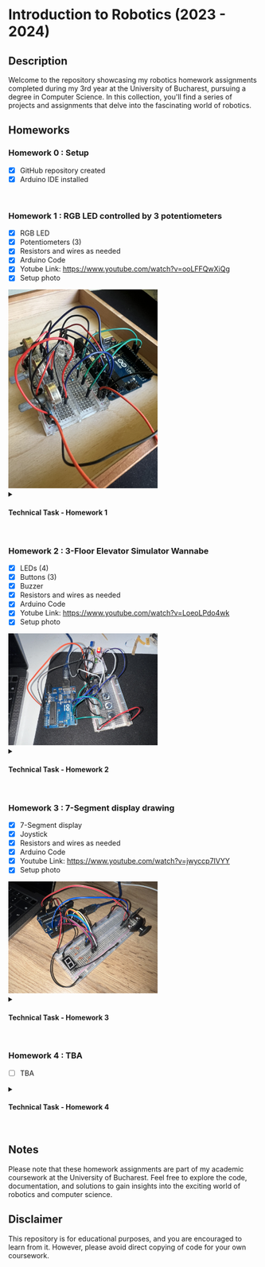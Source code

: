 # Introduction to Robotics (2023 - 2024)

## Description
Welcome to the repository showcasing my robotics homework assignments completed during my 3rd year at the University of Bucharest, pursuing a degree in Computer Science. In this collection, you'll find a series of projects and assignments that delve into the fascinating world of robotics.

## Homeworks
  
### Homework 0 : Setup
- [X] GitHub repository created
- [X] Arduino IDE installed
<br>

### Homework 1 : RGB LED controlled by 3 potentiometers
- [X] RGB LED
- [X] Potentiometers (3)
- [X] Resistors and wires as needed
- [X] Arduino Code
- [X] Yotube Link: https://www.youtube.com/watch?v=ooLFFQwXiQg
- [X] Setup photo
<img src = 'https://github.com/leviaici/IntroductionToRobotics/blob/main/Homework_1/IMG_6201.jpeg' width = 300>
<details>
<summary><h4>Technical Task - Homework 1</h4></summary>
Use a separate potentiometer for controlling each color of the RGB LED: Red,Green, and Blue.
This control must leverage digital electronics. 
Specifically, you need to read the potentiometer’s value with Arduino and then write amapped value to the LED pins.
</details>
<br>

### Homework 2 : 3-Floor Elevator Simulator Wannabe
- [X] LEDs (4)
- [X] Buttons (3)
- [X] Buzzer
- [X] Resistors and wires as needed
- [X] Arduino Code
- [X] Yotube Link: https://www.youtube.com/watch?v=LoeoLPdo4wk
- [X] Setup photo
<img src = 'https://github.com/leviaici/IntroductionToRobotics/blob/main/Homework_2/IMG_6356.jpeg' width = 300>
<details>
<summary><h4>Technical Task - Homework 2</h4></summary>
Design  a  control  system  that  simulates  a  3-floor  elevator  using  the  Arduinoplatform.  Here are the specific requirements:
<li>LED Indicators: Each of the 3 LEDs should represent one of the 3 floors. The LED corresponding to the current floor should light up.  Additionally,another LED should represent the elevator’s operational state.  It should blink when the elevator is moving and remain static when stationary.</li>
<li>Buttons: Implement 3 buttons that represent the call buttons from the3 floors.  When pressed, the elevator should simulate movement towardsthe floor after a short interval (2-3 seconds).</li>
<li>Buzzer: The buzzer should sound briefly during the following scenarios:
  <ol>Elevator arriving at the desired floor (something resembling a ”cling”).</ol>
  <ol>Elevator  doors  closing  and  movement  (pro  tip:  split  them  into  2different sounds)</ol></li>
<li>State Change & Timers :If the elevator is already at the desired floor,pressing the button for that floor should have no effect.  Otherwise, aftera button press, the elevator should ”wait for the doors to close” and then”move”  to  the  corresponding  floor.   If  the  elevator  is  in  movement, it should do nothing. </li>
<li>Debounce: Remember to implement debounce for the buttons to avoidunintentional repeated button presses.</li>
</details><br>

### Homework 3 : 7-Segment display drawing
- [X] 7-Segment display
- [X] Joystick
- [X] Resistors and wires as needed
- [X] Arduino Code
- [X] Youtube Link: https://www.youtube.com/watch?v=jwyccp7IVYY
- [X] Setup photo
<img src = 'https://github.com/leviaici/IntroductionToRobotics/blob/main/Homework_3/IMG_6411.jpeg' width = 300>
<details>
<summary><h4>Technical Task - Homework 3</h4></summary>
You will use the joystick to control the position ofthe segment and ”draw” on the display. The movement between segmentsshould be natural, meaning they should jump from the current positiononly to neighbors, but without passing through ”walls”.
The current position always blinks (irrespective of the fact that the segment is on or off).
Short pressing the button toggles the segmentstate from ON to OFF or from OFF to ON. Long pressing the button resets the entire display by turning all the segments OFF and moving thecurrent position to the decimal point.

The movement for each LED:
| Current LED | UP  | DOWN | LEFT | RIGHT |
| :---------: | :-: | :--: | :--: | :---: |
|      a      | N/A |  g   |  f   |   b   |
|      b      |  a  |  g   |  f   |  N/A  |
|      c      |  g  |  d   |  e   |  dp   |
|      d      |  g  | N/A  |  e   |   c   |
|      e      |  g  |  d   | N/A  |   c   |
|      f      |  a  |  g   | N/A  |   b   |
|      g      |  a  |  d   | N/A  |  N/A  |
|     dp      | N/A | N/A  |  c   |  N/A  |
</details><br>

### Homework 4 : TBA
- [ ] TBA
<details>
<summary><h4>Technical Task - Homework 4</h4></summary>
TBA
</details>
<br>

## Notes
Please note that these homework assignments are part of my academic coursework at the University of Bucharest. Feel free to explore the code, documentation, and solutions to gain insights into the exciting world of robotics and computer science.

## Disclaimer
This repository is for educational purposes, and you are encouraged to learn from it. However, please avoid direct copying of code for your own coursework.
